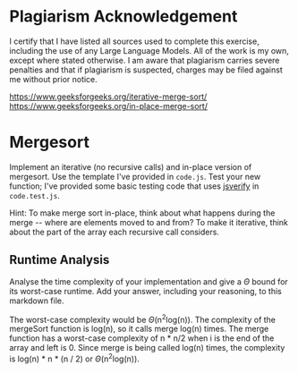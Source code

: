 # Plagiarism Acknowledgement
I certify that I have listed all sources used to complete this exercise, including the use of any Large Language Models. All of the work is my own, except where stated otherwise. I am aware that plagiarism carries severe penalties and that if plagiarism is suspected, charges may be filed against me without prior notice.

https://www.geeksforgeeks.org/iterative-merge-sort/
https://www.geeksforgeeks.org/in-place-merge-sort/

# Mergesort

Implement an iterative (no recursive calls) and in-place version of mergesort.
Use the template I've provided in `code.js`. Test your new function; I've
provided some basic testing code that uses
[jsverify](https://jsverify.github.io/) in `code.test.js`.

Hint: To make merge sort in-place, think about what happens during the merge --
where are elements moved to and from? To make it iterative, think about the
part of the array each recursive call considers.

## Runtime Analysis

Analyse the time complexity of your implementation and give a $\Theta$ bound for
its worst-case runtime. Add your answer, including your reasoning, to this
markdown file.

The worst-case complexity would be $\Theta$(n<sup>2</sup>log(n)). The complexity of the mergeSort function is log(n), so it calls merge log(n) times. The merge function has a worst-case complexity of n * n/2 when i is the end of the array and left is 0. Since merge is being called log(n) times, the complexity is log(n) * n * (n / 2) or $\Theta$(n<sup>2</sup>log(n)).
